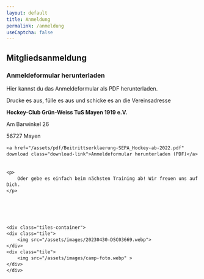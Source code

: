 ```yaml
---
layout: default
title: Anmeldung
permalink: /anmeldung
useCaptcha: false
---
```


## Mitgliedsanmeldung

<!-- Tab-Inhalt -->


<div id="download-tab" class="aligned-content">
    <h3>Anmeldeformular herunterladen</h3>
    <p>
        Hier kannst du das Anmeldeformular als PDF herunterladen.
    </p>
    <p>
        Drucke es aus, fülle es aus und schicke es an die Vereinsadresse
    </p>
    <p><strong>Hockey-Club Grün-Weiss TuS Mayen 1919 e.V.</strong></p>   
    <p>Am Barwinkel 26 </p>
    <p>56727 Mayen</p>

    <a href="/assets/pdf/Beitrittserklaerung-SEPA_Hockey-ab-2022.pdf" download class="download-link">Anmeldeformular herunterladen (PDF)</a>


    <p>
        Oder gebe es einfach beim nächsten Training ab! Wir freuen uns auf Dich.
    </p>





    <div class="tiles-container">
    <div class="tile">
        <img src="/assets/images/20230430-DSC03669.webp">
    </div>
    <div class="tile">
        <img src="/assets/images/camp-foto.webp" >
    </div>
    </div>
</div>

